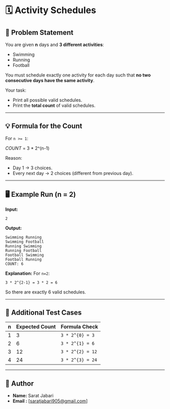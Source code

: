 # 🗓 Activity Schedules

## 📜 Problem Statement

You are given **n** days and **3 different activities**:

* Swimming
* Running
* Football

You must schedule exactly one activity for each day such that **no two consecutive days have the same activity**.

Your task:

* Print all possible valid schedules.
* Print the **total count** of valid schedules.

---

## 💡 Formula for the Count

For `n >= 1`:


*COUNT* = 3 * 2^(n-1)


Reason:

* Day 1 → 3 choices.
* Every next day → 2 choices (different from previous day).

---

## 🖥 Example Run (n = 2)

**Input:**

```
2
```

**Output:**

```
Swimming Running  
Swimming Football  
Running Swimming  
Running Football  
Football Swimming  
Football Running  
COUNT: 6
```

**Explanation:**
For `n=2`:

``
3 * 2^{2-1} = 3 * 2 = 6
``

So there are exactly 6 valid schedules.

---

## 🧮 Additional Test Cases

| n | Expected Count | Formula Check         |
| - | -------------- | --------------------- |
| 1 | 3              | `3 * 2^{0} = 3`  |
| 2 | 6              | `3 * 2^{1} = 6`  |
| 3 | 12             | `3 * 2^{2} = 12` |
| 4 | 24             | `3 * 2^{3} = 24` |

---

## 👤 Author

* **Name:** Sarat Jabari
* **Email :** \[[saratjabari905@gmail.com](mailto:saratjabari905@gmail.com)]